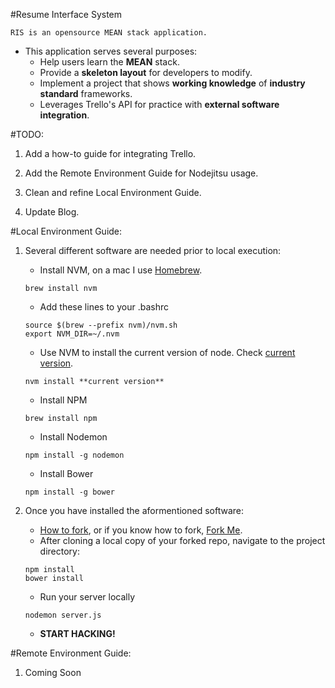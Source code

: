 #Resume Interface System
```
RIS is an opensource MEAN stack application. 
```

- This application serves several purposes:
    * Help users learn the **MEAN** stack.
    * Provide a **skeleton layout** for developers to modify.
    * Implement a project that shows **working knowledge** of **industry standard** frameworks.
    * Leverages Trello's API for practice with **external software integration**.

#TODO:
1. Add a how-to guide for integrating Trello.

2. Add the Remote Environment Guide for Nodejitsu usage.

3. Clean and refine Local Environment Guide.

4. Update Blog.


#Local Environment Guide:

1. Several different software are needed prior to local execution:
    * Install NVM, on a mac I use [Homebrew][brew].
    ```
    brew install nvm
    ```
    * Add these lines to your .bashrc
    ```
    source $(brew --prefix nvm)/nvm.sh
    export NVM_DIR=~/.nvm
    ```
    * Use NVM to install the current version of node. Check [current version][node].
    ```
    nvm install **current version**
    ```
    * Install NPM
    ```
    brew install npm
    ```  
    * Install Nodemon
    ```
    npm install -g nodemon
    ```
    * Install Bower
    ```
    npm install -g bower 
    ```
    
2. Once you have installed the aformentioned software:
    * [How to fork][fork], or if you know how to fork, [Fork Me][myfork].
    * After cloning a local copy of your forked repo, navigate to the project directory:
    ```
    npm install
    bower install
    ```
    * Run your server locally
    ```
    nodemon server.js
    ```
    * **START HACKING!** 

#Remote Environment Guide:

1. Coming Soon

[brew]:http://brew.sh
[node]:http://nodejs.org
[fork]:https://help.github.com/articles/fork-a-repo
[myfork]:https://github.com/VistaDorada/RIS/fork

